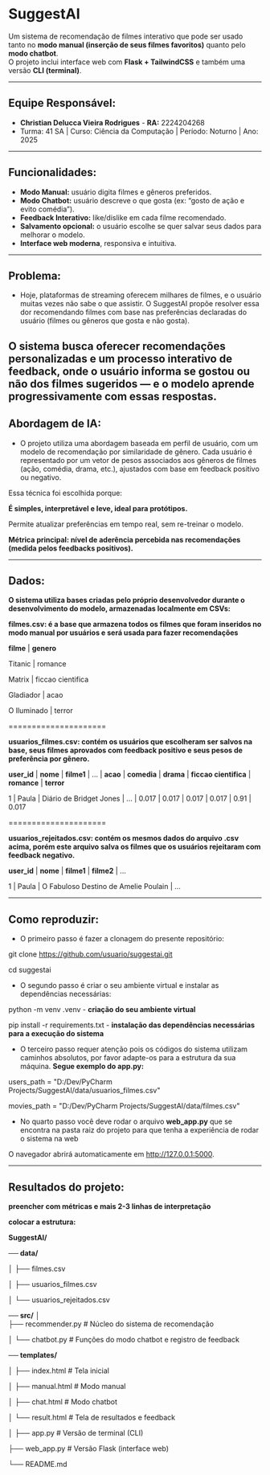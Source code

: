 # SuggestAI

Um sistema de recomendação de filmes interativo que pode ser usado tanto no **modo manual (inserção de seus filmes favoritos)** quanto pelo **modo chatbot**.  
O projeto inclui interface web com **Flask + TailwindCSS** e também uma versão **CLI (terminal)**.

---
## Equipe Responsável:
- **Christian Delucca Vieira Rodrigues** - **RA:** 2224204268
- Turma: 41 SA | Curso: Ciência da Computação | Período: Noturno | Ano: 2025
---

## Funcionalidades:
- **Modo Manual:** usuário digita filmes e gêneros preferidos.  
- **Modo Chatbot:** usuário descreve o que gosta (ex: “gosto de ação e evito comédia”).  
- **Feedback Interativo:** like/dislike em cada filme recomendado.  
- **Salvamento opcional:** o usuário escolhe se quer salvar seus dados para melhorar o modelo.  
- **Interface web moderna**, responsiva e intuitiva.
---

## Problema:
- Hoje, plataformas de streaming oferecem milhares de filmes, e o usuário muitas vezes não sabe o que assistir.
O SuggestAI propõe resolver essa dor recomendando filmes com base nas preferências declaradas do usuário (filmes ou gêneros que gosta e não gosta).

O sistema busca oferecer recomendações personalizadas e um processo interativo de feedback, onde o usuário informa se gostou ou não dos filmes sugeridos —
e o modelo aprende progressivamente com essas respostas.
---

## Abordagem de IA:
- O projeto utiliza uma abordagem baseada em perfil de usuário, com um modelo de recomendação por similaridade de gênero.
Cada usuário é representado por um vetor de pesos associados aos gêneros de filmes (ação, comédia, drama, etc.), ajustados com base em feedback positivo ou negativo.

Essa técnica foi escolhida porque:

**É simples, interpretável e leve, ideal para protótipos.**

Permite atualizar preferências em tempo real, sem re-treinar o modelo.

**Métrica principal: nível de aderência percebida nas recomendações (medida pelos feedbacks positivos).**

---
## Dados:
**O sistema utiliza bases criadas pelo próprio desenvolvedor durante o desenvolvimento do modelo, armazenadas localmente em CSVs:**

**filmes.csv: é a base que armazena todos os filmes que foram inseridos no modo manual por usuários e será usada para fazer recomendações**

**filme** | **genero**

Titanic	| romance

Matrix | ficcao cientifica

Gladiador | acao

O Iluminado	| terror

=====================

**usuarios_filmes.csv: contém os usuários que escolheram ser salvos na base, seus filmes aprovados com feedback positivo e seus pesos de preferência por gênero.**

**user_id**	| **nome**	| **filme1**	| ...	| **acao**	| **comedia**	| **drama**	| **ficcao cientifica**	| **romance**	| **terror**

1	        | Paula	    | Diário de Bridget Jones	| ...	| 0.017	| 0.017	| 0.017	    | 0.017	                | 0.91	        | 0.017

=====================

**usuarios_rejeitados.csv: contém os mesmos dados do arquivo .csv acima, porém este arquivo salva os filmes que os usuários rejeitaram com feedback negativo.**

**user_id**	| **nome**	| **filme1**	| **filme2** | ...

1           | Paula     | O Fabuloso Destino de Amelie Poulain | ...

---

## Como reproduzir:
- O primeiro passo é fazer a clonagem do presente repositório: 

git clone https://github.com/usuario/suggestai.git

cd suggestai

- O segundo passo é criar o seu ambiente virtual e instalar as dependências necessárias:

python -m venv .venv  - **criação do seu ambiente virtual**

pip install -r requirements.txt - **instalação das dependências necessárias para a execução do sistema**

- O terceiro passo requer atenção pois os códigos do sistema utilizam caminhos absolutos, por favor adapte-os para a estrutura da sua máquina.
**Segue exemplo do app.py:**

users_path = "D:/Dev/PyCharm Projects/SuggestAI/data/usuarios_filmes.csv"

movies_path = "D:/Dev/PyCharm Projects/SuggestAI/data/filmes.csv"

- No quarto passo você deve rodar o arquivo **web_app.py** que se encontra na pasta raiz do projeto para que tenha a experiência de rodar o sistema na web

O navegador abrirá automaticamente em http://127.0.0.1:5000.

---

## Resultados do projeto:
**preencher com métricas e mais 2-3 linhas de interpretação**

**colocar a estrutura:**

**SuggestAI/**

**── data/**

│   ├── filmes.csv

│   ├── usuarios_filmes.csv

│   └── usuarios_rejeitados.csv

**── src/**
│   
├── recommender.py          # Núcleo do sistema de recomendação

│   └── chatbot.py              # Funções do modo chatbot e registro de feedback

**── templates/**

│   ├── index.html              # Tela inicial

│   ├── manual.html             # Modo manual

│   ├── chat.html               # Modo chatbot

│   └── result.html             # Tela de resultados e feedback

│
├── app.py                      # Versão de terminal (CLI)

├── web_app.py                  # Versão Flask (interface web)

└── README.md
